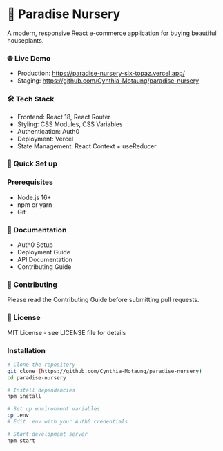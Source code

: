 # 🌿 Paradise Nursery 

A modern, responsive React e-commerce application for buying beautiful houseplants.

### 🌐 Live Demo
- Production: https://paradise-nursery-six-topaz.vercel.app/
- Staging: https://github.com/Cynthia-Motaung/paradise-nursery

### 🛠️ Tech Stack
- Frontend: React 18, React Router
- Styling: CSS Modules, CSS Variables
- Authentication: Auth0
- Deployment: Vercel
- State Management: React Context + useReducer



### 🚀 Quick Set up

### Prerequisites
- Node.js 16+ 
- npm or yarn
- Git

### 📖 Documentation
- Auth0 Setup
- Deployment Guide
- API Documentation
- Contributing Guide

### 🤝 Contributing
Please read the Contributing Guide before submitting pull requests.

### 📄 License
MIT License - see LICENSE file for details


### Installation
```bash
# Clone the repository
git clone (https://github.com/Cynthia-Motaung/paradise-nursery)
cd paradise-nursery

# Install dependencies
npm install

# Set up environment variables
cp .env
# Edit .env with your Auth0 credentials

# Start development server
npm start


